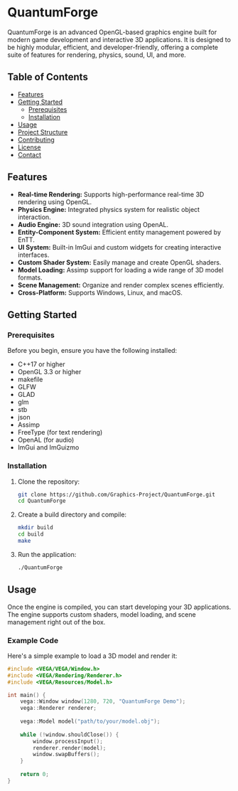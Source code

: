 # QuantumForge

QuantumForge is an advanced OpenGL-based graphics engine built for modern game development and interactive 3D applications. It is designed to be highly modular, efficient, and developer-friendly, offering a complete suite of features for rendering, physics, sound, UI, and more.

## Table of Contents

- [Features](#features)
- [Getting Started](#getting-started)
  - [Prerequisites](#prerequisites)
  - [Installation](#installation)
- [Usage](#usage)
- [Project Structure](#project-structure)
- [Contributing](#contributing)
- [License](#license)
- [Contact](#contact)

## Features

- **Real-time Rendering:** Supports high-performance real-time 3D rendering using OpenGL.
- **Physics Engine:** Integrated physics system for realistic object interaction.
- **Audio Engine:** 3D sound integration using OpenAL.
- **Entity-Component System:** Efficient entity management powered by EnTT.
- **UI System:** Built-in ImGui and custom widgets for creating interactive interfaces.
- **Custom Shader System:** Easily manage and create OpenGL shaders.
- **Model Loading:** Assimp support for loading a wide range of 3D model formats.
- **Scene Management:** Organize and render complex scenes efficiently.
- **Cross-Platform:** Supports Windows, Linux, and macOS.

## Getting Started

### Prerequisites

Before you begin, ensure you have the following installed:

- C++17 or higher
- OpenGL 3.3 or higher
- makefile
- GLFW
- GLAD
- glm
- stb
- json
- Assimp
- FreeType (for text rendering)
- OpenAL (for audio)
- ImGui and ImGuizmo

### Installation

1. Clone the repository:
    ```bash
    git clone https://github.com/Graphics-Project/QuantumForge.git
    cd QuantumForge
    ```

2. Create a build directory and compile:
    ```bash
    mkdir build
    cd build
    make
    ```

3. Run the application:
    ```bash
    ./QuantumForge
    ```

## Usage

Once the engine is compiled, you can start developing your 3D applications. The engine supports custom shaders, model loading, and scene management right out of the box.

### Example Code

Here's a simple example to load a 3D model and render it:

```cpp
#include <VEGA/VEGA/Window.h>
#include <VEGA/Rendering/Renderer.h>
#include <VEGA/Resources/Model.h>

int main() {
    vega::Window window(1280, 720, "QuantumForge Demo");
    vega::Renderer renderer;
    
    vega::Model model("path/to/your/model.obj");
    
    while (!window.shouldClose()) {
        window.processInput();
        renderer.render(model);
        window.swapBuffers();
    }
    
    return 0;
}
